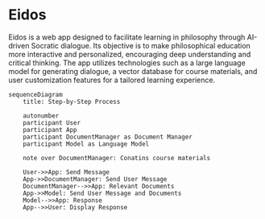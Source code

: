 # Eidos

Eidos is a web app designed to facilitate learning in philosophy through AI-driven Socratic dialogue. Its objective is to make philosophical education more interactive and personalized, encouraging deep understanding and critical thinking. The app utilizes technologies such as a large language model for generating dialogue, a vector database for course materials, and user customization features for a tailored learning experience.

```mermaid
sequenceDiagram
    title: Step-by-Step Process

    autonumber
    participant User
    participant App
    participant DocumentManager as Document Manager
    participant Model as Language Model

    note over DocumentManager: Conatins course materials

    User->>App: Send Message
    App->>DocumentManager: Send User Message
    DocumentManager-->>App: Relevant Documents
    App->>Model: Send User Message and Documents
    Model-->>App: Response
    App-->>User: Display Response
```
